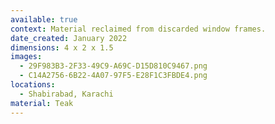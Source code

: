 ```yaml
---
available: true
context: Material reclaimed from discarded window frames.
date_created: January 2022
dimensions: 4 x 2 x 1.5
images:
  - 29F983B3-2F33-49C9-A69C-D15D810C9467.png
  - C14A2756-6B22-4A07-97F5-E28F1C3FBDE4.png
locations:
  - Shabirabad, Karachi
material: Teak
---
```

